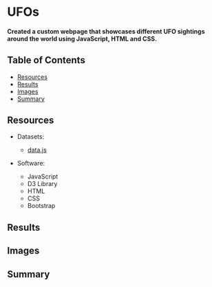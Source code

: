 # UFOs
#### Created a custom webpage that showcases different UFO sightings around the world using JavaScript, HTML and CSS.

## Table of Contents
* [Resources](#resources)
* [Results](#results)
* [Images](#images)
* [Summary](#summary)

## Resources
- Datasets:
  - [data.js](https://github.com/gforce2332/UFOs/blob/main/static/js/data.js)

- Software:
  - JavaScript
  - D3 Library
  - HTML
  - CSS
  - Bootstrap

## Results



## Images



## Summary
